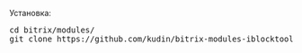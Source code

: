 Установка:

<pre>cd bitrix/modules/ 
git clone https://github.com/kudin/bitrix-modules-iblocktools.git iblocktools</pre>
